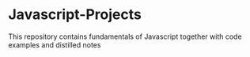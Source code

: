 # Javascript-Projects
This repository contains fundamentals of Javascript together with code examples and distilled notes
